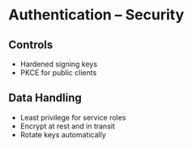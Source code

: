 # Authentication – Security

## Controls
- Hardened signing keys
- PKCE for public clients

## Data Handling
- Least privilege for service roles
- Encrypt at rest and in transit
- Rotate keys automatically
